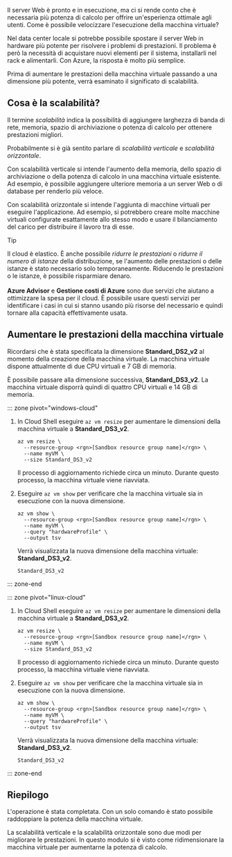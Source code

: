 Il server Web è pronto e in esecuzione, ma ci si rende conto che è necessaria più potenza di calcolo per offrire un'esperienza ottimale agli utenti. Come è possibile velocizzare l'esecuzione della macchina virtuale?

Nel data center locale si potrebbe possibile spostare il server Web in hardware più potente per risolvere i problemi di prestazioni. Il problema è però la necessità di acquistare nuovi elementi per il sistema, installarli nel rack e alimentarli. Con Azure, la risposta è molto più semplice.

Prima di aumentare le prestazioni della macchina virtuale passando a una dimensione più potente, verrà esaminato il significato di scalabilità.

## <a name="what-is-scale"></a>Cosa è la scalabilità?

Il termine _scalabilità_ indica la possibilità di aggiungere larghezza di banda di rete, memoria, spazio di archiviazione o potenza di calcolo per ottenere prestazioni migliori.  

Probabilmente si è già sentito parlare di _scalabilità verticale_ e _scalabilità orizzontale_.

Con scalabilità verticale si intende l'aumento della memoria, dello spazio di archiviazione o della potenza di calcolo in una macchina virtuale esistente. Ad esempio, è possibile aggiungere ulteriore memoria a un server Web o di database per renderlo più veloce.

Con scalabilità orizzontale si intende l'aggiunta di macchine virtuali per eseguire l'applicazione. Ad esempio, si potrebbero creare molte macchine virtuali configurate esattamente allo stesso modo e usare il bilanciamento del carico per distribuire il lavoro tra di esse.

> [!TIP]
> Il cloud è elastico. È anche possibile _ridurre le prestazioni_ o _ridurre il numero di istanze_ della distribuzione, se l'aumento delle prestazioni o delle istanze è stato necessario solo temporaneamente. Riducendo le prestazioni o le istanze, è possibile risparmiare denaro.<br><br>**Azure Advisor** e **Gestione costi di Azure** sono due servizi che aiutano a ottimizzare la spesa per il cloud. È possibile usare questi servizi per identificare i casi in cui si stanno usando più risorse del necessario e quindi tornare alla capacità effettivamente usata.

## <a name="scale-up-your-vm"></a>Aumentare le prestazioni della macchina virtuale

Ricordarsi che è stata specificata la dimensione **Standard_DS2_v2** al momento della creazione della macchina virtuale. La macchina virtuale dispone attualmente di due CPU virtuali e 7 GB di memoria.

È possibile passare alla dimensione successiva, **Standard_DS3_v2**. La macchina virtuale disporrà quindi di quattro CPU virtuali e 14 GB di memoria.

::: zone pivot="windows-cloud"

1. In Cloud Shell eseguire `az vm resize` per aumentare le dimensioni della macchina virtuale a **Standard_DS3_v2**.

    ```azurecli
    az vm resize \
      --resource-group <rgn>[Sandbox resource group name]</rgn> \
      --name myVM \
      --size Standard_DS3_v2
    ```
    Il processo di aggiornamento richiede circa un minuto. Durante questo processo, la macchina virtuale viene riavviata.

1. Eseguire `az vm show` per verificare che la macchina virtuale sia in esecuzione con la nuova dimensione.

    ```azurecli
    az vm show \
      --resource-group <rgn>[Sandbox resource group name]</rgn> \
      --name myVM \
      --query "hardwareProfile" \
      --output tsv
    ```
    Verrà visualizzata la nuova dimensione della macchina virtuale: **Standard_DS3_v2**.
    ```output
    Standard_DS3_v2
    ```

::: zone-end

::: zone pivot="linux-cloud"

1. In Cloud Shell eseguire `az vm resize` per aumentare le dimensioni della macchina virtuale a **Standard_DS3_v2**.

    ```azurecli
    az vm resize \
      --resource-group <rgn>[Sandbox resource group name]</rgn> \
      --name myVM \
      --size Standard_DS3_v2
    ```
    Il processo di aggiornamento richiede circa un minuto. Durante questo processo, la macchina virtuale viene riavviata.

1. Eseguire `az vm show` per verificare che la macchina virtuale sia in esecuzione con la nuova dimensione.

    ```azurecli
    az vm show \
      --resource-group <rgn>[Sandbox resource group name]</rgn> \
      --name myVM \
      --query "hardwareProfile" \
      --output tsv
    ```
    Verrà visualizzata la nuova dimensione della macchina virtuale: **Standard_DS3_v2**.
    ```output
    Standard_DS3_v2
    ```

::: zone-end

## <a name="summary"></a>Riepilogo

L'operazione è stata completata. Con un solo comando è stato possibile raddoppiare la potenza della macchina virtuale.

La scalabilità verticale e la scalabilità orizzontale sono due modi per migliorare le prestazioni. In questo modulo si è visto come ridimensionare la macchina virtuale per aumentarne la potenza di calcolo.